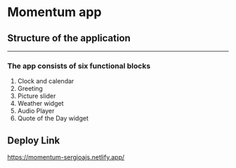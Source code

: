 # Momentum app

## Structure of the application

___

### The app consists of six functional blocks

1. Clock and calendar
2. Greeting
3. Picture slider
4. Weather widget
5. Audio Player
6. Quote of the Day widget

## Deploy Link

<https://momentum-sergioajs.netlify.app/>
